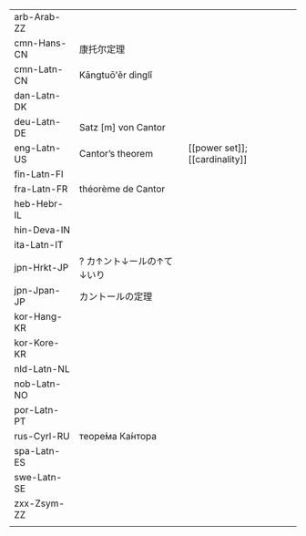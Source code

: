 | | | |
|-|-|-|
| arb-Arab-ZZ |  |  |
| cmn-Hans-CN | 康托尔定理 |  |
| cmn-Latn-CN | Kāngtuō'ěr dìnglǐ |  |
| dan-Latn-DK |  |  |
| deu-Latn-DE | Satz [m] von Cantor |  |
| eng-Latn-US | Cantor’s theorem | [[power set]]; [[cardinality]] |
| fin-Latn-FI |  |  |
| fra-Latn-FR | théorème de Cantor |  |
| heb-Hebr-IL |  |  |
| hin-Deva-IN |  |  |
| ita-Latn-IT |  |  |
| jpn-Hrkt-JP | ? カ↑ント↓ールの↑て↓いり |  |
| jpn-Jpan-JP | カントールの定理 |  |
| kor-Hang-KR |  |  |
| kor-Kore-KR |  |  |
| nld-Latn-NL |  |  |
| nob-Latn-NO |  |  |
| por-Latn-PT |  |  |
| rus-Cyrl-RU | теоре́ма Ка́нтора |  |
| spa-Latn-ES |  |  |
| swe-Latn-SE |  |  |
| zxx-Zsym-ZZ |  |  |
|  |  |  |
